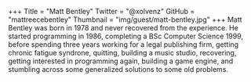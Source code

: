 +++
Title = "Matt Bentley"
Twitter = "@xolvenz"
GitHub = "mattreecebentley"
Thumbnail = "img/guest/matt-bentley.jpg"
+++
Matt Bentley was born in 1978 and never recovered from the experience. He started programming in 1986, completing a BSc Computer Science 1999, before spending three years working for a legal publishing firm, getting chronic fatigue syndrone, quitting, building a music studio, recovering, getting interested in programming again, building a game engine, and stumbling across some generalized solutions to some old problems.